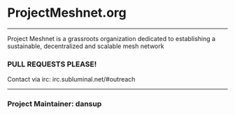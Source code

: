 # ProjectMeshnet.org

---

Project Meshnet is a grassroots organization dedicated to establishing a sustainable, decentralized and scalable mesh network

### PULL REQUESTS PLEASE!

Contact via irc: irc.subluminal.net/#outreach

---

### Project Maintainer: dansup
